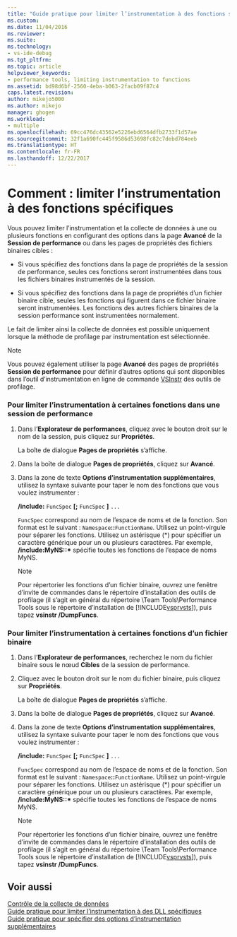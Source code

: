 ```yaml
---
title: "Guide pratique pour limiter l’instrumentation à des fonctions spécifiques | Microsoft Docs"
ms.custom: 
ms.date: 11/04/2016
ms.reviewer: 
ms.suite: 
ms.technology:
- vs-ide-debug
ms.tgt_pltfrm: 
ms.topic: article
helpviewer_keywords:
- performance tools, limiting instrumentation to functions
ms.assetid: bd98d6bf-2560-4eba-b063-2facb09f87c4
caps.latest.revision: 
author: mikejo5000
ms.author: mikejo
manager: ghogen
ms.workload:
- multiple
ms.openlocfilehash: 69cc476dc43562e5226ebd6564dfb2733f1d57ae
ms.sourcegitcommit: 32f1a690fc445f9586d53698fc82c7debd784eeb
ms.translationtype: HT
ms.contentlocale: fr-FR
ms.lasthandoff: 12/22/2017
---
```

# <a name="how-to-limit-instrumentation-to-specific-functions"></a>Comment : limiter l’instrumentation à des fonctions spécifiques
Vous pouvez limiter l’instrumentation et la collecte de données à une ou plusieurs fonctions en configurant des options dans la page **Avancé** de la **Session de performance** ou dans les pages de propriétés des fichiers binaires cibles :  
  
-   Si vous spécifiez des fonctions dans la page de propriétés de la session de performance, seules ces fonctions seront instrumentées dans tous les fichiers binaires instrumentés de la session.  
  
-   Si vous spécifiez des fonctions dans la page de propriétés d’un fichier binaire cible, seules les fonctions qui figurent dans ce fichier binaire seront instrumentées. Les fonctions des autres fichiers binaires de la session performance sont instrumentées normalement.  
  
 Le fait de limiter ainsi la collecte de données est possible uniquement lorsque la méthode de profilage par instrumentation est sélectionnée.  
  
> [!NOTE]
>  Vous pouvez également utiliser la page **Avancé** des pages de propriétés **Session de performance** pour définir d’autres options qui sont disponibles dans l’outil d’instrumentation en ligne de commande [VSInstr](../profiling/vsinstr.md) des outils de profilage.  
  
### <a name="to-limit-instrumentation-to-specific-functions-in-a-performance-session"></a>Pour limiter l’instrumentation à certaines fonctions dans une session de performance  
  
1.  Dans l’**Explorateur de performances**, cliquez avec le bouton droit sur le nom de la session, puis cliquez sur **Propriétés**.  
  
     La boîte de dialogue **Pages de propriétés** s’affiche.  
  
2.  Dans la boîte de dialogue **Pages de propriétés**, cliquez sur **Avancé**.  
  
3.  Dans la zone de texte **Options d’instrumentation supplémentaires**, utilisez la syntaxe suivante pour taper le nom des fonctions que vous voulez instrumenter :  
  
     **/include:** `FuncSpec` **[;** `FuncSpec` **]** `...`  
  
     `FuncSpec` correspond au nom de l’espace de noms et de la fonction. Son format est le suivant : `Namespace`**::**`FunctionName`. Utilisez un point-virgule pour séparer les fonctions. Utilisez un astérisque (\*) pour spécifier un caractère générique pour un ou plusieurs caractères. Par exemple, **/include:MyNS::\*** spécifie toutes les fonctions de l’espace de noms MyNS.  
  
    > [!NOTE]
    >  Pour répertorier les fonctions d’un fichier binaire, ouvrez une fenêtre d’invite de commandes dans le répertoire d’installation des outils de profilage (il s’agit en général du répertoire \Team Tools\Performance Tools sous le répertoire d’installation de [!INCLUDE[vsprvsts](../code-quality/includes/vsprvsts_md.md)]), puis tapez **vsinstr /DumpFuncs**.  
  
### <a name="to-limit-instrumentation-to-specific-functions-in-a-binary"></a>Pour limiter l’instrumentation à certaines fonctions d’un fichier binaire  
  
1.  Dans l’**Explorateur de performances**, recherchez le nom du fichier binaire sous le nœud **Cibles** de la session de performance.  
  
2.  Cliquez avec le bouton droit sur le nom du fichier binaire, puis cliquez sur **Propriétés**.  
  
     La boîte de dialogue **Pages de propriétés** s’affiche.  
  
3.  Dans la boîte de dialogue **Pages de propriétés**, cliquez sur **Avancé**.  
  
4.  Dans la zone de texte **Options d’instrumentation supplémentaires**, utilisez la syntaxe suivante pour taper le nom des fonctions que vous voulez instrumenter :  
  
     **/include:** `FuncSpec` **[;** `FuncSpec` **]** `...`  
  
     `FuncSpec` correspond au nom de l’espace de noms et de la fonction. Son format est le suivant : `Namespace`**::**`FunctionName`. Utilisez un point-virgule pour séparer les fonctions. Utilisez un astérisque (\*) pour spécifier un caractère générique pour un ou plusieurs caractères. Par exemple, **/include:MyNS::\*** spécifie toutes les fonctions de l’espace de noms MyNS.  
  
    > [!NOTE]
    >  Pour répertorier les fonctions d’un fichier binaire, ouvrez une fenêtre d’invite de commandes dans le répertoire d’installation des outils de profilage (il s’agit en général du répertoire \Team Tools\Performance Tools sous le répertoire d’installation de [!INCLUDE[vsprvsts](../code-quality/includes/vsprvsts_md.md)]), puis tapez **vsinstr /DumpFuncs**.  
  
## <a name="see-also"></a>Voir aussi  
 [Contrôle de la collecte de données](../profiling/controlling-data-collection.md)   
 [Guide pratique pour limiter l’instrumentation à des DLL spécifiques](../profiling/how-to-limit-instrumentation-to-specific-dlls.md)   
 [Guide pratique pour spécifier des options d’instrumentation supplémentaires](../profiling/how-to-specify-additional-instrumentation-options.md)